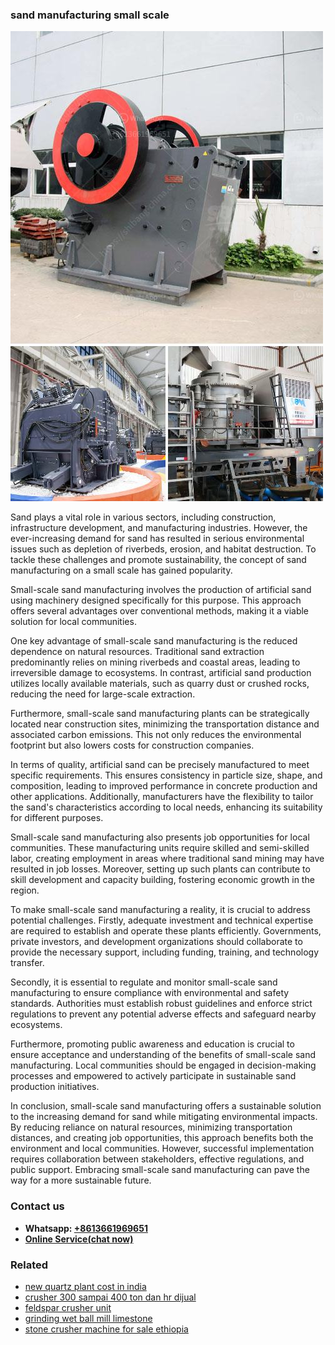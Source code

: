 <h3>sand manufacturing small scale</h3><img src='1708322953.jpg' alt=''><p>Sand plays a vital role in various sectors, including construction, infrastructure development, and manufacturing industries. However, the ever-increasing demand for sand has resulted in serious environmental issues such as depletion of riverbeds, erosion, and habitat destruction. To tackle these challenges and promote sustainability, the concept of sand manufacturing on a small scale has gained popularity.</p><p>Small-scale sand manufacturing involves the production of artificial sand using machinery designed specifically for this purpose. This approach offers several advantages over conventional methods, making it a viable solution for local communities.</p><p>One key advantage of small-scale sand manufacturing is the reduced dependence on natural resources. Traditional sand extraction predominantly relies on mining riverbeds and coastal areas, leading to irreversible damage to ecosystems. In contrast, artificial sand production utilizes locally available materials, such as quarry dust or crushed rocks, reducing the need for large-scale extraction.</p><p>Furthermore, small-scale sand manufacturing plants can be strategically located near construction sites, minimizing the transportation distance and associated carbon emissions. This not only reduces the environmental footprint but also lowers costs for construction companies.</p><p>In terms of quality, artificial sand can be precisely manufactured to meet specific requirements. This ensures consistency in particle size, shape, and composition, leading to improved performance in concrete production and other applications. Additionally, manufacturers have the flexibility to tailor the sand's characteristics according to local needs, enhancing its suitability for different purposes.</p><p>Small-scale sand manufacturing also presents job opportunities for local communities. These manufacturing units require skilled and semi-skilled labor, creating employment in areas where traditional sand mining may have resulted in job losses. Moreover, setting up such plants can contribute to skill development and capacity building, fostering economic growth in the region.</p><p>To make small-scale sand manufacturing a reality, it is crucial to address potential challenges. Firstly, adequate investment and technical expertise are required to establish and operate these plants efficiently. Governments, private investors, and development organizations should collaborate to provide the necessary support, including funding, training, and technology transfer.</p><p>Secondly, it is essential to regulate and monitor small-scale sand manufacturing to ensure compliance with environmental and safety standards. Authorities must establish robust guidelines and enforce strict regulations to prevent any potential adverse effects and safeguard nearby ecosystems.</p><p>Furthermore, promoting public awareness and education is crucial to ensure acceptance and understanding of the benefits of small-scale sand manufacturing. Local communities should be engaged in decision-making processes and empowered to actively participate in sustainable sand production initiatives.</p><p>In conclusion, small-scale sand manufacturing offers a sustainable solution to the increasing demand for sand while mitigating environmental impacts. By reducing reliance on natural resources, minimizing transportation distances, and creating job opportunities, this approach benefits both the environment and local communities. However, successful implementation requires collaboration between stakeholders, effective regulations, and public support. Embracing small-scale sand manufacturing can pave the way for a more sustainable future.</p><h3>Contact us</h3><ul><li><strong>Whatsapp:&nbsp;<a href="https://wa.me/8613661969651">+8613661969651</a></strong></li><li><a href="https://swt.shibang-china.com/?git&amp;zhl&amp;sand manufacturing small scale"><strong>Online Service(chat now)</strong></a></li></ul><h3>Related</h3><ul><li><a href='new quartz plant cost in india.md'>new quartz plant cost in india</a></li><li><a href='crusher 300 sampai 400 ton dan hr dijual.md'>crusher 300 sampai 400 ton dan hr dijual</a></li><li><a href='feldspar crusher unit.md'>feldspar crusher unit</a></li><li><a href='grinding wet ball mill limestone.md'>grinding wet ball mill limestone</a></li><li><a href='stone crusher machine for sale ethiopia.md'>stone crusher machine for sale ethiopia</a></li></ul>